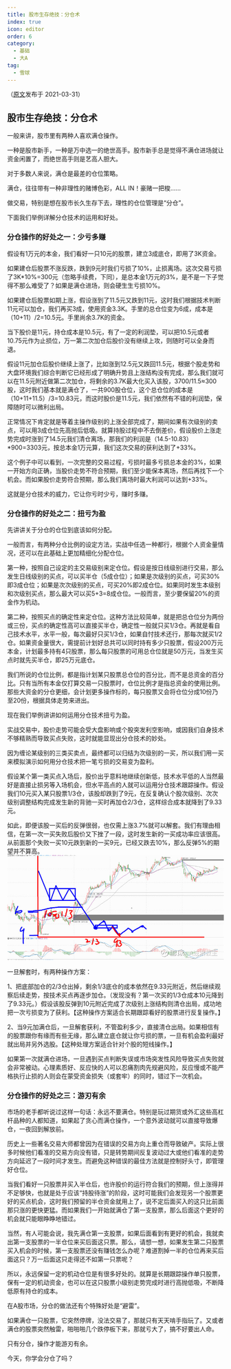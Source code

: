 ```yaml
---
title: 股市生存绝技：分仓术
index: true
icon: editor
order: 6
category:
  - 基础
  - 大A
tag:  
  - 雪球
---  
```


（[原文](https://xueqiu.com/1613417401/176010552)发布于 2021-03-31）  

## 股市生存绝技：分仓术  

一般来讲，股市里有两种人喜欢满仓操作。  

一种是股市新手，一种是万中选一的绝世高手。股市新手总是觉得不满仓进场就让资金闲置了，而绝世高手则是艺高人胆大。  

对于多数人来说，满仓是最差的仓位策略。  

满仓，往往带有一种非理性的赌博色彩，ALL IN！豪赌一把梭……  

做交易，特别是想在股市长久生存下去，理性的仓位管理是“分仓”。  

下面我们举例详解分仓技术的运用和好处。  

### 分仓操作的好处之一：少亏多赚  

假设有1万元的本金，我们看好一只10元的股票，建立3成底仓，即用了3K资金。  

如果建仓后股票不涨反跌，跌到9元时我们亏损了10%，止损离场。这次交易亏损了3K*10%=300元（忽略手续费，下同），是总本金1万元的3%，是不是一下子觉得不那么难受了？如果是满仓进场，则会硬生生亏损10%。  

如果建仓后股票如期上涨，假设涨到了11.5元又跌到11元，这时我们根据技术判断11元可以加仓，我们再买3成，使用资金3.3K。手里的总仓位变为6成，成本是（10+11）/2=10.5元。手里尚余3.7K的资金。  

当下股价是11元，持仓成本是10.5元，有了一定的利润垫，可以把10.5元或者10.75元作为止损位，万一第二次加仓后股价没有继续上攻，则随时可以全身而退。  

假设11元加仓后股价继续上涨了，比如涨到12.5元又跌回11.5元，根据个股走势和大盘环境我们综合判断它已经形成了明确升势且上涨结构没有完成，那么我们就可以在11.5元附近做第二次加仓，将剩余的3.7K最大化买入该股，3700/11.5≈300股，这时我们基本就是满仓了，一共900股仓位，这个总仓位的成本是（10+11+11.5）/3=10.83元，而这时股价是11.5元，我们依然有不错的利润垫，保障随时可以微利出局。  

正常情况下肯定就是等着主操作级别的上涨全部完成了，期间如果有次级别的卖点，可以用3成仓位先高抛后低吸。就算持股过程中不去倒差价，假设股价上涨走势完成时涨到了14.5元我们清仓离场，那我们的利润是（14.5-10.83）*900=3303元，按总本金1万元算，我们这次交易的获利达到了+33%。  

这个例子中可以看到，一次完整的交易过程，亏损时最多亏损总本金的3%，如果一开始方向正确，当股价走势不符合预期，我们至少能保本离场，然后再找下一个机会。而如果股价走势符合预期，那么我们离场时最大利润可以达到+33%。  

这就是分仓技术的威力，它让你亏时少亏，赚时多赚。  

### 分仓操作的好处之二：扭亏为盈  

先讲讲关于分仓的仓位到底该如何分配。  

一般而言，有两种分仓比例的设定方法，实战中任选一种都行，根据个人资金量情况，还可以在此基础上更加精细化分配仓位。  

第一种，按照自己设定的主交易级别来定仓位。假设是按日线级别进行交易，那么发生日线级别的买点，可以买半仓（5成仓位）；如果是次级别的买点，可买30%即3成仓位；如果是次次级别的买点，可买20%即2成仓位。如果同时发生本级别和次级别买点，那么最大可以买5+3=8成仓位。一般而言，至少要保留20%的资金作为机动。  

第二种，按照买点的确定性来定仓位。这种方法比较简单，就是把总仓位分为两份或三份，买点的确定性高可以直接买半仓，确定性一般就只买1/3仓。再就是看自己技术水平，水平一般，每次最好只买1/3仓，如果自忖技术还行，那每次就买1/2仓。如果资金量很大，需提前计划好总共可以同时持有多少只股票，假设200万元本金，计划最多持有4只股票，那么每只股票的可用总仓位就是50万元，当发生买点时就先买半仓，即25万元底仓。  

我们所说的仓位比例，都是指计划某只股票总仓位的百分比，而不是总资金的百分比。只有当所有本金仅打算交易一只股票时，仓位比例才是指总资金的使用比例。那些大资金的分仓更细，会计划更多操作标的，每只股票又会将仓位分成10份乃至20份，根据具体走势来进出。  

现在我们举例讲讲如何运用分仓技术扭亏为盈。  

实战交易中，股价走势可能会受大盘影响或个股突发利空影响，或因我们自身技术不够精熟而导致买点失败，这时就能显现出分仓技术的妙处。  

因为缠论某级别的三类买卖点，最终都可以归结为次级别的一买，所以我们用一买来模拟演示如何用分仓技术把一笔亏损的交易变为盈利。  

假设某个第一类买点入场后，股价出乎意料地继续创新低，技术水平低的人当然最好是直接止损另等入场机会，但水平高点的人就可以运用分仓技术跟踪操作。假设我们10元买入某只股票1/3仓，该股却跌到了9元，在反复确认个股次级别、次次级别调整结构完成发生新的背驰一买时再加仓2/3仓，这样综合成本就降到了9.33元。  

如此，即便该股一买后的反弹很弱，也仅需上涨3.7%就可以解套。我们有理由相信，在第一次一买失败后股价又下挫了一段，这时发生新的一买成功率应该很高。从前面那个失败一买10元跌到新的一买9元，已经又跌去10%，那么反弹5%的期望并不算高。  
![alt text](178886345722c853fed2146d.png!800.jpg)  

一旦解套时，有两种操作方案：  

1、把底部加仓的2/3仓出掉，剩余1/3底仓的成本依然在9.33元附近，然后继续观察后续走势，按技术买点再逐步加仓。（发现没有？第一次买的1/3仓成本10元降到了9.33元。）假设该股反弹到10元附近完成了次级别上涨结构则清仓出局，成功地把一次亏损变为了获利。【这种操作方案适合长期跟踪看好的股票进行反复操作。】  

2、当9元加满仓后，一旦解套获利，不管盈利多少，直接清仓出局。如果相信有的股票跟你有缘而有些无缘，那么建立底仓就让你亏损的票，一旦有机会盈利最好就出局并另外选股。【这种处理方案适合针对个股的短线操作。】  

如果第一次就满仓进场，一旦遇到买点判断失误或市场突发性风险导致买点失败就会非常被动。心理素质好、反应快的人可以忍痛割肉先规避风险，反应慢或不能严格执行止损的人则会在蒙受资金损失（或套牢）的同时，错过下一次机会。  

### 分仓操作的好处之三：游刃有余  

市场的老手都听说过这样一句话：永远不要满仓。特别是玩过期货或外汇这些高杠杆品种的人都知道，如果起了贪心而满仓操作，一个意外波动就可以直接导致爆仓，一夜回到解放前。  

历史上一些著名交易大师都曾因为在错误的交易方向上重仓而导致破产。实际上很多时候他们看准的交易方向没有错，只是转势期间反复波动过大或他们看准的走势方向延迟了一段时间才发生。而避免这种错误的最佳方法就是控制好头寸，即管理好仓位。  

当我们看好一只股票并买入半仓后，也许股价的运行符合我们的预期，但上涨得并不足够快，也就是处于应该“持股待涨”的阶段，这时可能我们会发现另一个股票更好的买点机会，这时我们预留的半仓资金就用上了，说不定后面买入的这只比前面那只涨的更快更猛。而如果我们一开始就满仓了第一支股票，那么后面这个更好的机会就只能眼睁睁地错过。  

当然，有人可能会说，我先满仓第一支股票，如果后面看到有更好的机会，我就卖出第一支股票的一半仓位来买后面这只票。那么，请想一想，如果发生第二只股票买入机会的时候，第一支股票还没有赚钱怎么办呢？难道割掉一半的仓位再来买后面这只？万一后面这只走得还不如第一只票呢？  

所以，永远保留一定的机动仓位是有很多好处的。就算是长期跟踪操作单只股票，保有一定的机动资金，也可以在这只股票小级别走势完成时进行高抛低吸，不断降低原有持仓的成本。  

在A股市场，分仓的做法还有个特殊好处是“避雷”。  

如果满仓一只股票，它突然停牌，没法交易了，那就只有天天啃手指玩了。又或者满仓的股票突然触雷，啪啪啪几个跌停板下来，那就亏大了，搞不好要出人命。  

只有分仓，操作才能游刃有余。  

今天，你学会分仓了吗？  
